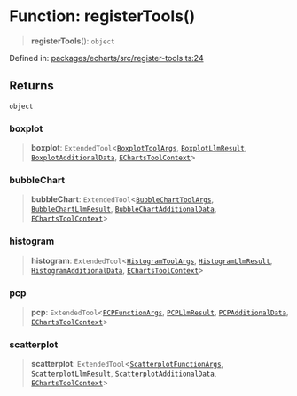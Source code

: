 # Function: registerTools()

> **registerTools**(): `object`

Defined in: [packages/echarts/src/register-tools.ts:24](https://github.com/GeoDaCenter/openassistant/blob/2c7e2a603db0fcbd6603996e5ea15006191c5f7f/packages/echarts/src/register-tools.ts#L24)

## Returns

`object`

### boxplot

> **boxplot**: `ExtendedTool`\<[`BoxplotToolArgs`](../type-aliases/BoxplotToolArgs.md), [`BoxplotLlmResult`](../type-aliases/BoxplotLlmResult.md), [`BoxplotAdditionalData`](../type-aliases/BoxplotAdditionalData.md), [`EChartsToolContext`](../type-aliases/EChartsToolContext.md)\>

### bubbleChart

> **bubbleChart**: `ExtendedTool`\<[`BubbleChartToolArgs`](../type-aliases/BubbleChartToolArgs.md), [`BubbleChartLlmResult`](../type-aliases/BubbleChartLlmResult.md), [`BubbleChartAdditionalData`](../type-aliases/BubbleChartAdditionalData.md), [`EChartsToolContext`](../type-aliases/EChartsToolContext.md)\>

### histogram

> **histogram**: `ExtendedTool`\<[`HistogramToolArgs`](../type-aliases/HistogramToolArgs.md), [`HistogramLlmResult`](../type-aliases/HistogramLlmResult.md), [`HistogramAdditionalData`](../type-aliases/HistogramAdditionalData.md), [`EChartsToolContext`](../type-aliases/EChartsToolContext.md)\>

### pcp

> **pcp**: `ExtendedTool`\<[`PCPFunctionArgs`](../type-aliases/PCPFunctionArgs.md), [`PCPLlmResult`](../type-aliases/PCPLlmResult.md), [`PCPAdditionalData`](../type-aliases/PCPAdditionalData.md), [`EChartsToolContext`](../type-aliases/EChartsToolContext.md)\>

### scatterplot

> **scatterplot**: `ExtendedTool`\<[`ScatterplotFunctionArgs`](../type-aliases/ScatterplotFunctionArgs.md), [`ScatterplotLlmResult`](../type-aliases/ScatterplotLlmResult.md), [`ScatterplotAdditionalData`](../type-aliases/ScatterplotAdditionalData.md), [`EChartsToolContext`](../type-aliases/EChartsToolContext.md)\>

